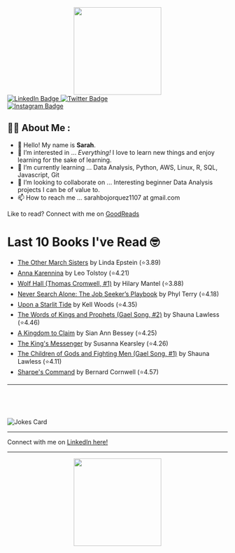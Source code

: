 
<div id="header" align="center">
  <img src="https://media.giphy.com/media/h8mSIeTWzDFooj3hgT/giphy.gif" width="200"/>
</div>

<div id="badges">
  <a href="https://www.linkedin.com/in/sarahjbojorquez/">
    <img src="https://img.shields.io/badge/LinkedIn-blue?style=for-the-badge&logo=linkedin&logoColor=white" alt="LinkedIn Badge"/>
  </a>

  <a href="https://twitter.com/Sarahjbojorquez">
    <img src="https://img.shields.io/badge/Twitter-green?style=for-the-badge&logo=twitter&logoColor=white" alt="Twitter Badge"/>
  </a>
</div>

 <a href="https://www.instagram.com/sarahjbojorquez/">
    <img src="https://img.shields.io/badge/Instagram-blueviolet?style=for-the-badge&logo=Instagram&logoColor=white" alt="Instagram Badge"/>
  </a>
<div></div>
<div></div>

## :woman_technologist: About Me :

- 👋 Hello!  My name is **Sarah**.
- 👀 I’m interested in ... *Everything!* I love to learn new things and enjoy learning for the sake of learning.
- 🌱 I’m currently learning ... Data Analysis, Python, AWS, Linux, R, SQL, Javascript, Git
- 💞️ I’m looking to collaborate on ... Interesting beginner Data Analysis projects I can be of value to.
- 📫 How to reach me ... sarahbojorquez1107 at gmail.com

Like to read? Connect with me on <a href="https://www.goodreads.com/user/show/97230998-sarah-bojorquez-lopez">GoodReads</a>
<div></div>
<div></div>

# Last 10 Books I've Read 🤓
<!-- GOODREADS-LIST:START -->
- [The Other March Sisters](https://www.goodreads.com/review/show/7431073215?utm_medium=api&utm_source=rss) by Linda Epstein (⭐️3.89)
- [Anna Karennina](https://www.goodreads.com/review/show/7400028050?utm_medium=api&utm_source=rss) by Leo Tolstoy (⭐️4.21)
- [Wolf Hall (Thomas Cromwell, #1)](https://www.goodreads.com/review/show/7400029048?utm_medium=api&utm_source=rss) by Hilary Mantel (⭐️3.88)
- [Never Search Alone: The Job Seeker’s Playbook](https://www.goodreads.com/review/show/7400027609?utm_medium=api&utm_source=rss) by Phyl Terry (⭐️4.18)
- [Upon a Starlit Tide](https://www.goodreads.com/review/show/7352263880?utm_medium=api&utm_source=rss) by Kell Woods (⭐️4.35)
- [The Words of Kings and Prophets (Gael Song, #2)](https://www.goodreads.com/review/show/7362062918?utm_medium=api&utm_source=rss) by Shauna Lawless (⭐️4.46)
- [A Kingdom to Claim](https://www.goodreads.com/review/show/7397212220?utm_medium=api&utm_source=rss) by Sian Ann Bessey (⭐️4.25)
- [The King&apos;s Messenger](https://www.goodreads.com/review/show/7397210175?utm_medium=api&utm_source=rss) by Susanna Kearsley (⭐️4.26)
- [The Children of Gods and Fighting Men (Gael Song, #1)](https://www.goodreads.com/review/show/7362061854?utm_medium=api&utm_source=rss) by Shauna Lawless (⭐️4.11)
- [Sharpe&apos;s Command](https://www.goodreads.com/review/show/7357978392?utm_medium=api&utm_source=rss) by Bernard Cornwell (⭐️4.57)
<!-- GOODREADS-LIST:END -->

---

<p>&nbsp;</p>
<p>&nbsp;</p>

<img src="https://readme-jokes.vercel.app/api?hideBorder&theme=cobalt&qColor=%23944bcc&aColor=%23bbdb51" alt="Jokes Card" />
<div></div>
<div></div>

---

Connect with me on [LinkedIn here!](https://www.linkedin.com/in/sarahjbojorquez/)


---

<div align="center">
  <img src="https://media.giphy.com/media/dU6iSeuBBsN9OpTg5P/giphy.gif" width="200"/>
</div>
